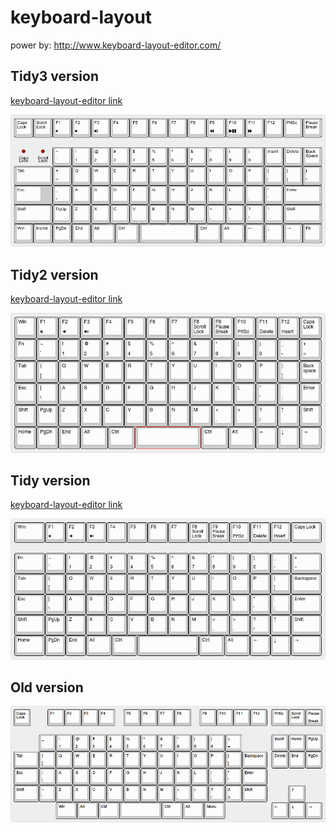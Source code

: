 # keyboard-layout

power by:
http://www.keyboard-layout-editor.com/


## Tidy3 version

[keyboard-layout-editor link](http://www.keyboard-layout-editor.com/##@@=Caps%20Lock&=Scroll%20Lock&=F1%0A%3Ci%20class%2F='fa%20fa-volume-off'%3E%3C%2F%2Fi%3E&=F2%0A%3Ci%20class%2F='fa%20fa-volume-down'%3E%3C%2F%2Fi%3E&=F3%0A%3Ci%20class%2F='fa%20fa-volume-up'%3E%3C%2F%2Fi%3E&=F4&=F5&=F6&=F7&=F8&=F9%0A%3Ci%20class%2F='fa%20fa-backward'%3E%3C%2F%2Fi%3E&=F10%0A%3Ci%20class%2F='fa%20fa-play'%3E%3C%2F%2Fi%3E%3Ci%20class%2F='fa%20fa-pause'%3E%3C%2F%2Fi%3E&=F11%0A%3Ci%20class%2F='fa%20fa-forward'%3E%3C%2F%2Fi%3E&=F12&=PrtSc&=Pause%20Break%3B&@_y:0.5&t=%23800000%0A%23000000&a:5&f2:1&d:true%3B&=%3Ci%20class%2F='fa%20fa-circle'%3E%3C%2F%2Fi%3E%0ACaps%20Lock&_d:true%3B&=%3Ci%20class%2F='fa%20fa-circle'%3E%3C%2F%2Fi%3E%0AScroll%20Lock&_t=%23000000&a:4&f:3%3B&=~%0A%60&_f:3%3B&=!%0A1&_f:3%3B&=%2F@%0A2&_f:3%3B&=%23%0A3&_f:3%3B&=$%0A4&_f:3%3B&=%25%0A5&_f:3%3B&=%5E%0A6&_f:3%3B&=%2F&%0A7&_f:3%3B&=*%0A8&_f:3%3B&=(%0A9&_f:3%3B&=)%0A0&=Insert&=Delete&=Back%20Space%3B&@_w:2%3B&=Tab&_f:3%3B&=+%0A%2F=&=Q&=W&=E&=R&=T&=Y&=U&=I&=O&=P&_f:3%3B&=%7B%0A%5B&_f:3%3B&=%7D%0A%5D&_f:3%3B&=%7C%0A%5C%3B&@_w:1.5&w2:2&l:true%3B&=Esc&_x:0.5&f:3%3B&=%2F_%0A-&=A&=S&=D&=F&=G&=H&=J&=K&=L&_f:3%3B&=%2F:%0A%2F%3B&_f:3%3B&=%22%0A'&_w:2%3B&=Enter%3B&@_w:2%3B&=Shift&=PgUp&=Z&=X&=C&=V&=B&=N&=M&_f:3%3B&=%3C%0A,&_f:3%3B&=%3E%0A.&_f:3%3B&=%3F%0A%2F%2F&=%E2%86%91&_w:2%3B&=Shift%3B&@=Win&=Home&=PgDn&=End&_w:1.25%3B&=Alt&_w:1.25%3B&=Ctrl&_a:7&w:3%3B&=&_a:4&w:1.25%3B&=Ctrl&_w:1.25%3B&=Alt&=%E2%86%90&=%E2%86%93&=%E2%86%92&=Fn)

![tidy3](/tidy3.png)

## Tidy2 version

[keyboard-layout-editor link](http://www.keyboard-layout-editor.com/##@@=Win&=F1%0A%F0%9F%94%88&=F2%0A%F0%9F%94%89&=F3%0A%F0%9F%94%8A&=F4&=F5&=F6&=F7&=F8%0AScroll%20Lock&=F9%0APause%20Break&=F10%0APrtSc&=F11%0ADelete&=F12%0AInsert&=Caps%20Lock%3B&@=Fn&=~%0A%60&=!%0A1&=%2F@%0A2&=%23%0A3&=$%0A4&=%25%0A5&=%5E%0A6&=%2F&%0A7&=*%0A8&=(%0A9&=)%0A0&=%2F_%0A-&=+%0A%2F=%3B&@=Tab&=%7B%0A%5B&=Q&=W&=E&=R&=T&=Y&=U&=I&=O&=P&=%7D%0A%5D&=Back%20space%3B&@=Esc&=%7C%0A%5C&=A&=S&=D&=F&=G&=H&=J&=K&=L&=%22%0A'&=%2F:%0A%2F%3B&=Enter%3B&@=Shift&=PgUp&=Z&=X&=C&=V&=B&=N&=M&=%3C%0A,&=%3E%0A.&=%3F%0A%2F%2F&=%E2%86%91&=Shift%3B&@=Home&=PgDn&=End&_w:1.25%3B&=Alt&_w:1.25%3B&=Ctrl&_a:7&w:3%3B&=&_a:4&w:1.25%3B&=Ctrl&_w:1.25%3B&=Alt&=%E2%86%90&=%E2%86%93&=%E2%86%92)

![tidy2](https://raw.githubusercontent.com/jmjoy/keyboard-layout/master/tidy2.png)


## Tidy version

[keyboard-layout-editor link](http://www.keyboard-layout-editor.com/##@@_w:1.5%3B&=Win&=F1%0A%F0%9F%94%88&=F2%0A%F0%9F%94%89&=F3%0A%F0%9F%94%8A&=F4&=F5&=F6&=F7&=F8%0AScroll%20Lock&=F9%0APause%20Break&=F10%0APrtSc&=F11%0ADelete&=F12%0AInsert&_w:1.5%3B&=Caps%20Lock%3B&@_y:0.5&w:1.5%3B&=Fn&=~%0A%60&=!%0A1&=%2F@%0A2&=%23%0A3&=$%0A4&=%25%0A5&=%5E%0A6&=%2F&%0A7&=*%0A8&=(%0A9&=)%0A0&=%2F_%0A-&_w:1.5%3B&=+%0A%2F=%3B&@_w:1.5%3B&=Tab&=%7B%0A%5B&=Q&=W&=E&=R&=T&=Y&=U&=I&=O&=P&=%7D%0A%5D&_w:1.5%3B&=Backspace%3B&@_w:1.5%3B&=Esc&=%7C%0A%5C&=A&=S&=D&=F&=G&=H&=J&=K&=L&=%22%0A'&=%2F:%0A%2F%3B&_w:1.5%3B&=Enter%3B&@_w:1.5%3B&=Shift&=PgUp&=Z&=X&=C&=V&=B&=N&=M&=%3C%0A,&=%3E%0A.&=%3F%0A%2F%2F&=%E2%86%91&_w:1.5%3B&=Shift%3B&@_w:1.5%3B&=Home&=PgDn&=End&_w:1.25%3B&=Alt&_w:1.25%3B&=Ctrl&_a:7&w:3%3B&=&_a:4&w:1.25%3B&=Ctrl&_w:1.25%3B&=Alt&=%E2%86%90&=%E2%86%93&_w:1.5%3B&=%E2%86%92)

![tidy](https://raw.githubusercontent.com/jmjoy/keyboard-layout/master/tidy.png)

## Old version

![old](https://raw.githubusercontent.com/jmjoy/keyboard-layout/master/old.png)
